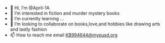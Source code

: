 - 👋 Hi, I’m @April-1A
- 👀 I’m interested in fiction and murder mystery books
- 🌱 I’m currently learning ...
- 💞️ I’m looking to collaborate on books,love,and hobbies like drawing arts and lastly fashion
- 📫 How to reach me email KB994644@mypusd.org

<!---
April-1A/April-1A is a ✨ special ✨ repository because its `README.md` (this file) appears on your GitHub profile.
You can click the Preview link to take a look at your changes.
--->
